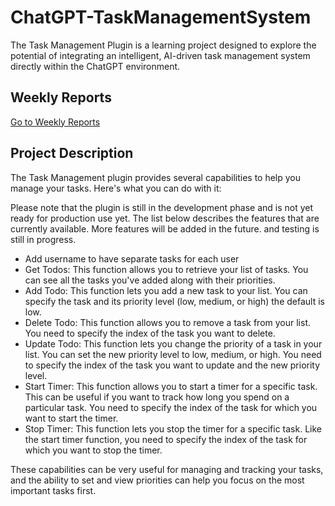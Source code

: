 # ChatGPT-TaskManagementSystem

The Task Management Plugin is a learning project designed to explore the potential of integrating an intelligent, AI-driven task management system directly within the ChatGPT environment.

## Weekly Reports

[Go to Weekly Reports](https://github.com/MohdTamimi1/ChatGPT-TaskManagementSystem/blob/main/weeklyprogess.md)

## Project Description

The Task Management plugin provides several capabilities to help you manage your tasks. Here's what you can do with it:

Please note that the plugin is still in the development phase and is not yet ready for production use yet. The list below describes the features that are currently available. More features will be added in the future. and testing is still in progress.

- Add username to have separate tasks for each user
- Get Todos: This function allows you to retrieve your list of tasks. You can see all the tasks you've added along with their priorities.
- Add Todo: This function lets you add a new task to your list. You can specify the task and its priority level (low, medium, or high) the default is low.
- Delete Todo: This function allows you to remove a task from your list. You need to specify the index of the task you want to delete.
- Update Todo: This function lets you change the priority of a task in your list. You can set the new priority level to low, medium, or high. You need to specify the index of the task you want to update and the new priority level.
- Start Timer: This function allows you to start a timer for a specific task. This can be useful if you want to track how long you spend on a particular task. You need to specify the index of the task for which you want to start the timer.
- Stop Timer: This function lets you stop the timer for a specific task. Like the start timer function, you need to specify the index of the task for which you want to stop the timer.

These capabilities can be very useful for managing and tracking your tasks, and the ability to set and view priorities can help you focus on the most important tasks first.
